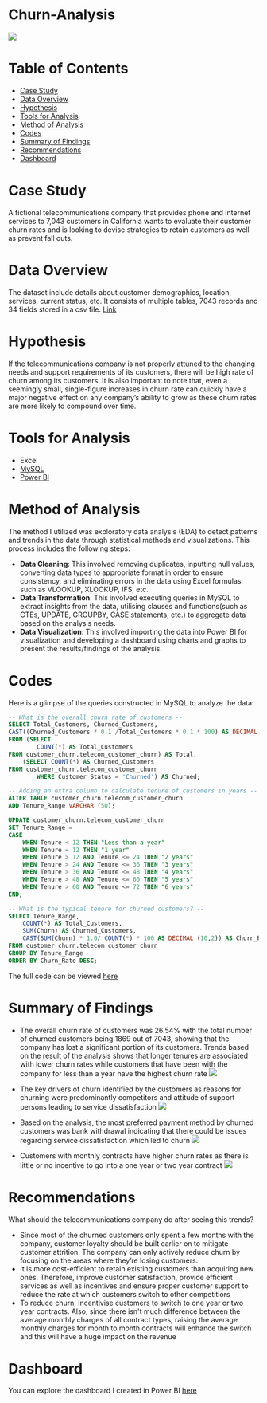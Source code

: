 # Churn-Analysis
![](Intro-Image.png)
# Table of Contents
- [Case Study](#case-study)
- [Data Overview](#data-overview)
- [Hypothesis](#hypothesis)
- [Tools for Analysis](#tools-for-analysis)
- [Method of Analysis](#method-of-analysis)
- [Codes](#codes)
- [Summary of Findings](#summary-of-findings)
- [Recommendations](#Recommendations)
- [Dashboard](#dashboard)
# Case Study
A fictional telecommunications company that provides phone and internet services to 7,043 customers in California wants to evaluate their customer churn rates and is looking to devise strategies to retain customers as well as prevent fall outs.
# Data Overview 
The dataset include details about customer demographics, location, services, current status, etc. It consists of multiple tables, 7043 records and 34 fields stored in a csv file. [Link](https://mavenanalytics.io/data-playground?search=customer%20churn)
# Hypothesis
If the telecommunications company is not properly attuned to the changing needs and support requirements of its customers, there will be high rate of churn among its customers. 
It is also important to note that, even a seemingly small, single-figure increases in churn rate can quickly have a major negative effect on any company’s ability to grow as these churn rates are more likely to compound over time.
# Tools for Analysis 
- Excel
- [MySQL](Customer_Churn_Analysis.sql)
- [Power BI](https://app.powerbi.com/view?r=eyJrIjoiZGZjZWZjNzYtODhlMS00MzFiLWIxYTMtMjAyZjllMjc3ZmM4IiwidCI6ImRmODY3OWNkLWE4MGUtNDVkOC05OWFjLWM4M2VkN2ZmOTVhMCJ9)
# Method of Analysis
The method I utilized was exploratory data analysis (EDA) to detect patterns and trends in the data through statistical methods and visualizations. This process includes the following steps:
- **Data Cleaning**:
This involved removing duplicates, inputting null values, converting data types to appropriate format in order to ensure consistency, and eliminating errors in the data using Excel formulas such as VLOOKUP, XLOOKUP, IFS, etc.
- **Data Transformation**:
This involved executing queries in MySQL to extract insights from the data, utilising clauses and functions(such as CTEs, UPDATE, GROUPBY, CASE statements, etc.) to aggregate data based on the analysis needs.
- **Data Visualization**:
This involved importing the data into Power BI for visualization and developing a dashboard using charts and graphs to present the results/findings of the analysis.
# Codes 
Here is a glimpse of the queries constructed in MySQL to analyze the data:

```sql
-- What is the overall churn rate of customers --
SELECT Total_Customers, Churned_Customers,
CAST((Churned_Customers * 0.1 /Total_Customers * 0.1 * 100) AS DECIMAL (10,2)) AS Churn_Rate
FROM (SELECT 
		COUNT(*) AS Total_Customers
FROM customer_churn.telecom_customer_churn) AS Total,
	(SELECT COUNT(*) AS Churned_Customers
FROM customer_churn.telecom_customer_churn
		WHERE Customer_Status = 'Churned') AS Churned;

-- Adding an extra column to calculate tenure of customers in years --
ALTER TABLE customer_churn.telecom_customer_churn
ADD Tenure_Range VARCHAR (50);

UPDATE customer_churn.telecom_customer_churn
SET Tenure_Range =
CASE 
	WHEN Tenure < 12 THEN "Less than a year"
    WHEN Tenure = 12 THEN "1 year"
    WHEN Tenure > 12 AND Tenure <= 24 THEN "2 years"
    WHEN Tenure > 24 AND Tenure <= 36 THEN "3 years"
    WHEN Tenure > 36 AND Tenure <= 48 THEN "4 years"
    WHEN Tenure > 48 AND Tenure <= 60 THEN "5 years"
    WHEN Tenure > 60 AND Tenure <= 72 THEN "6 years"
END;

-- What is the typical tenure for churned customers? --
SELECT Tenure_Range,
	COUNT(*) AS Total_Customers,
    SUM(Churn) AS Churned_Customers,
    CAST(SUM(Churn) * 1.0/ COUNT(*) * 100 AS DECIMAL (10,2)) AS Churn_Rate
FROM customer_churn.telecom_customer_churn
GROUP BY Tenure_Range
ORDER BY Churn_Rate DESC;
```
The full code can be viewed [here](Customer_Churn_Analysis.sql)

# Summary of Findings
- The overall churn rate of customers was 26.54% with the total number of churned customers being 1869 out of 7043, showing that the company has lost a significant portion of its customers.
Trends based on the result of the analysis shows that longer tenures are associated with lower churn rates while customers that have been with the company for less than a year have the highest churn rate
![](Insight_1.png)

 - The key drivers of churn identified by the customers as reasons for churning were predominantly competitors and attitude of support persons leading to service dissatisfaction
![](Insight_2.png)

- Based on the analysis, the most preferred payment method by churned customers was bank withdrawal indicating that there could be issues regarding service dissatisfaction which led to churn
![](Insight_3.png)

- Customers with monthly contracts have higher churn rates as there is little or no incentive to go into a one year or two year contract
![](Insight_3.png)

# Recommendations
What should the telecommunications company do after seeing this trends?

- Since most of the churned customers only spent a few months with the company, customer loyalty should be built earlier on to mitigate customer attrition. The company can only actively reduce churn by focusing on the areas where they’re losing customers.
- It is more cost-efficient to retain existing customers than acquiring new ones. Therefore, improve customer satisfaction, provide efficient services as well as incentives and ensure proper customer support to reduce the rate at which customers switch to other competitiors
- To reduce churn, incentivise customers to switch to one year or two year contracts. Also, since there isn't much difference between the average monthly charges of all contract types, raising the average monthly charges for month to month contracts will enhance the switch and this will have a huge impact on the revenue
 
# Dashboard
You can explore the dashboard I created in Power BI [here](https://app.powerbi.com/view?r=eyJrIjoiZGZjZWZjNzYtODhlMS00MzFiLWIxYTMtMjAyZjllMjc3ZmM4IiwidCI6ImRmODY3OWNkLWE4MGUtNDVkOC05OWFjLWM4M2VkN2ZmOTVhMCJ9)



